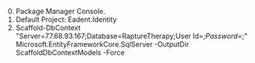 ﻿
0.	Package Manager Console.
1.	Default Project: Eadent.Identity
2.	Scaffold-DbContext "Server=77.68.93.167;Database=RaptureTherapy;User Id=*;Password=*;" Microsoft.EntityFrameworkCore.SqlServer -OutputDir ScaffoldDbContextModels -Force
